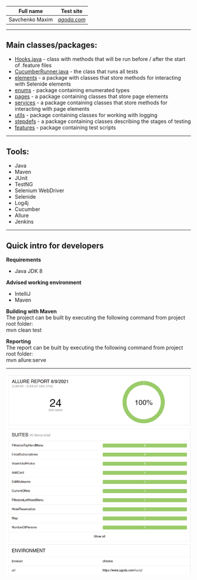 ##
| Full name | Test site
|:----:|:----:
| Savchenko Maxim | [*agoda.com*](https://www.agoda.com/) |
***
## **Main classes/packages:**
* [Hooks.java](src/test/java/hooks/Hooks.java) - class with methods that will be run before / after the start of .feature files
* [CucumberRunner.java](src/test/java/runner/CucumberRunner.java) - the class that runs all tests
* [elements](https://bitbucket.org/SavMax12/final/src/master/final/src/main/java/elements/) - a package with classes that store methods for interacting with Selenide elements
* [enums](https://bitbucket.org/SavMax12/final/src/master/final/src/main/java/enums/) - package containing enumerated types
* [pages](https://bitbucket.org/SavMax12/final/src/master/final/src/main/java/pages/) - a package containing classes that store page elements
* [services](https://bitbucket.org/SavMax12/final/src/master/final/src/main/java/services/) - a package containing classes that store methods for interacting with page elements
* [utils](https://bitbucket.org/SavMax12/final/src/master/final/src/main/java/utils/) - package containing classes for working with logging
* [stepdefs](https://bitbucket.org/SavMax12/final/src/master/final/src/test/java/stepdefs/pages/) - a package containing classes describing the stages of testing
* [features](https://bitbucket.org/SavMax12/final/src/master/final/src/test/resources/features/) - package containing test scripts
***
## **Tools:**
* Java
* Maven
* JUnit
* TestNG
* Selenium WebDriver
* Selenide
* Log4j
* Cucumber
* Allure
* Jenkins
***
## Quick intro for developers
**Requirements**
* Java JDK 8

**Advised working environment**
* IntelliJ
* Maven

**Building with Maven**<br/>
The project can be built by executing the following command from project root folder:
<br/>mvn clean test

**Reporting**<br/>
The report can be built by executing the following command from project root folder:
<br/>mvn allure:serve
***
![allure](/Screenshot_164.jpg)
